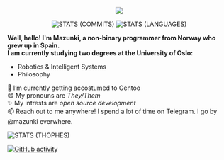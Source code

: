 <p align="center">
  <img src="https://github-readme-streak-stats.herokuapp.com?user=mazunki&theme=dark&hide_border=true&background=22272E">
</p>

<div align="center">
  
  ![STATS (COMMITS)](https://github-readme-stats-sabesansathananthan.vercel.app/api?username=mazunki&show_icons=true&hide_border=true&theme=gruvbox)
  ![STATS (LANGUAGES)](https://github-readme-stats.vercel.app/api/top-langs/?username=mazunki&layout=compact&theme=gruvbox&hide_border=true)
  
</div>

**Well, hello! I'm Mazunki, a non-binary programmer from Norway who grew up in Spain. <br />**
**I am currently studying two degrees at the University of Oslo:**
  - Robotics & Intelligent Systems
  - Philosophy



🌱 I’m currently getting accostumed to Gentoo <br />
😄 My pronouns are *They/Them* <br />
✨ My intrests are *open source development* <br />
📫 Reach out to me anywhere! I spend a lot of time on Telegram. I go by @mazunki everwhere.

<!--<p align="center"><img src="https://komarev.com/ghpvc/?username=mazunki&label=Profile%20views&color=282828&style=flat" alt="PROFILE VIEWS"/></p>-->

![STATS (THOPHES)](https://github-profile-trophy.vercel.app/?username=mazunki&theme=gruvbox&margin-w=10&margin-h=15&column=8)

<p align="center">

  [![GitHub activity](https://activity-graph.herokuapp.com/graph?username=mazunki&theme=gruvbox)](https://github.com/ashutosh00710/github-readme-activity-graph)

</p>


<!--
**mazunki/mazunki** is a ✨ _special_ ✨ repository because its `README.md` (this file) appears on your GitHub profile.

Here are some ideas to get you started:

- 🔭 I’m currently working on ...
- 🌱 I’m currently learning ...
- 👯 I’m looking to collaborate on ...
- 🤔 I’m looking for help with ...
- 💬 Ask me about ...
- 📫 How to reach me: ...
- 😄 Pronouns: ...
- ⚡ Fun fact: ...
-->
